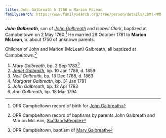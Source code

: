 ```yaml
---
title: John Galbreath b 1760 m Marion McLean
familysearch: https://www.familysearch.org/tree/person/details/L8MT-MMN
---
```

***John Galbreath***, son of [*John Galbreath*](galbreath-john-abt-1710.md) and *Isobell Clark*, baptized at Campbeltown on 2 May 1760.[^birth] He married 28 October 1781 to **Marion McLean**, b. about 1750 of unknown parents.

Children of John and Marion (McLean) Galbreath, all baptized at Campbeltown:[^oprchildren]

1. *Mary Galbreath*, bp. 3 Sep 1783[^mary-birth]
2. *[Janet Galbraith](galbraith-janet-1786.md)*, bp. 10 Jan 1786, d. 1859
3. *Neill Galbraith*, bp. 18 Dec 1788, d. 1863
4. *Margaret Galbreath*, bp. 31 Jan 1791
5. *John Galbreath*, bp. 12 Apr 1793
6. *Ann Galbreath*, bp. 18 Mar 1794

[^birth]: OPR Campbeltown record of birth for [John Galbreath](/sources/opr-campbeltown-births.md#1760-05-02-john-galbreath)

[^oprchildren]: OPR Campbeltown record of baptisms by parents John Galbreath and Marion McLean, [ScotlandsPeople](https://www.scotlandspeople.gov.uk/record-results?search_type=people&event=%28B%20OR%20C%20OR%20S%29&record_type%5B0%5D=opr_births&church_type=Old%20Parish%20Registers&dl_cat=church&dl_rec=church-births-baptisms&surname=galbreath&surname_so=exact&forename_so=starts&from_year=1783&to_year=1800&parent_names=mclean&parent_names_so=fuzzy&parent_name_two_so=exact&record=Church%20of%20Scotland%20%28old%20parish%20registers%29%20Roman%20Catholic%20Church%20Other%20churches&rd_real_name%5B0%5D=CAMPBELTOWN%20%28LANDWARD%29%20OR%20CAMPBELTOWN%20%28BURGH%29%20OR%20CAMPBELTOWN&rd_display_name%5B0%5D=CAMPBELTOWN%20%28LANDWARD%29%7CCAMPBELTOWN%20%28BURGH%29%7CCAMPBELTOWN_CAMPBELTOWN&rd_label%5B0%5D=CAMPBELTOWN&rd_name%5B0%5D=CAMPBELTOWN%20%2ALANDWARD%2A%20OR%20CAMPBELTOWN%20%2ABURGH%2A%20OR%20CAMPBELTOWN&sort=asc&order=Date&field=year)

[^mary-birth]: OPR Campbeltown, baptism of [Mary Galbreath](/sources/opr-campbeltown-births.md#1783-09-03-mary-galbreath)

[^janet-birth]: OPR Campbeltown, baptism of [Janet Galbreath](/sources/opr-campbeltown-births.md#1786-01-10-janet-galbreath)

[^neil-birth]: OPR Campbeltown, baptism of [Neil Galbreath](/sources/opr-campbeltown-births.md#1788-12-18-neill-galbreath)

[^margaret-birth]: OPR Campbeltown, baptism of [Margaret Galbreath](/sources/opr-campbeltown-births.md#1791-01-31-margaret-galbreath)

[^john-birth]: OPR Campbeltown, baptism of [John Galbreath]

[^ann-birth]: OPR Campbeltown, baptism of [Ann Galbreath]

